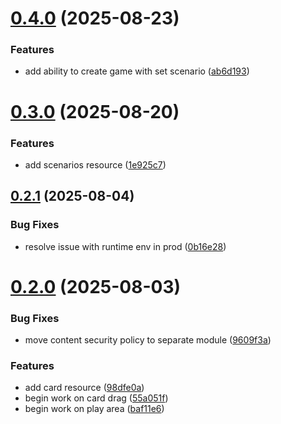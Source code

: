 # [0.4.0](https://github.com/jwstover/sanctum/compare/v0.3.0...v0.4.0) (2025-08-23)


### Features

* add ability to create game with set scenario ([ab6d193](https://github.com/jwstover/sanctum/commit/ab6d19379c8bc1cca5c574faae33566faed88263))



# [0.3.0](https://github.com/jwstover/sanctum/compare/v0.2.1...v0.3.0) (2025-08-20)


### Features

* add scenarios resource ([1e925c7](https://github.com/jwstover/sanctum/commit/1e925c7daeb6e4fe09f5c1a7dce9ec09a4d6f2c1))



## [0.2.1](https://github.com/jwstover/sanctum/compare/v0.2.0...v0.2.1) (2025-08-04)


### Bug Fixes

* resolve issue with runtime env in prod ([0b16e28](https://github.com/jwstover/sanctum/commit/0b16e28724c60eab35f7045d3bb8f86a04205f9d))



# [0.2.0](https://github.com/jwstover/sanctum/compare/9609f3a873896c81f490aed6792410f6c797ab40...v0.2.0) (2025-08-03)


### Bug Fixes

* move content security policy to separate module ([9609f3a](https://github.com/jwstover/sanctum/commit/9609f3a873896c81f490aed6792410f6c797ab40))


### Features

* add card resource ([98dfe0a](https://github.com/jwstover/sanctum/commit/98dfe0aedac127faf899b531ee13adea91b7fbf0))
* begin work on card drag ([55a051f](https://github.com/jwstover/sanctum/commit/55a051fcdef707f95d1f400b8c8147f7de589511))
* begin work on play area ([baf11e6](https://github.com/jwstover/sanctum/commit/baf11e6d1ffea0ec4320363a0c864ef21a8a17d2))




